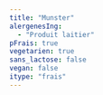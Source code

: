```yaml
---
title: "Munster"
alergenesIng:
  - "Produit laitier"
pFrais: true
vegetarien: true
sans_lactose: false
vegan: false
itype: "frais"
---
```

